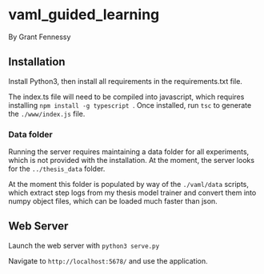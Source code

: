 # vaml_guided_learning
By Grant Fennessy

## Installation
Install Python3, then install all requirements in the requirements.txt file.

The index.ts file will need to be compiled into javascript, which requires installing `npm install -g typescript
`.  Once installed, run `tsc` to generate the `./www/index.js` file.


### Data folder
Running the server requires maintaining a data folder for all experiments, which is not provided with the installation.  At the moment, the server looks for the `../thesis_data` folder. 

At the moment this folder is populated by way of the `./vaml/data` scripts, which extract step logs from my thesis model trainer and convert them into numpy object files, which can be loaded much faster than json.


## Web Server
Launch the web server with `python3 serve.py` 

Navigate to `http://localhost:5678/` and use the application.


